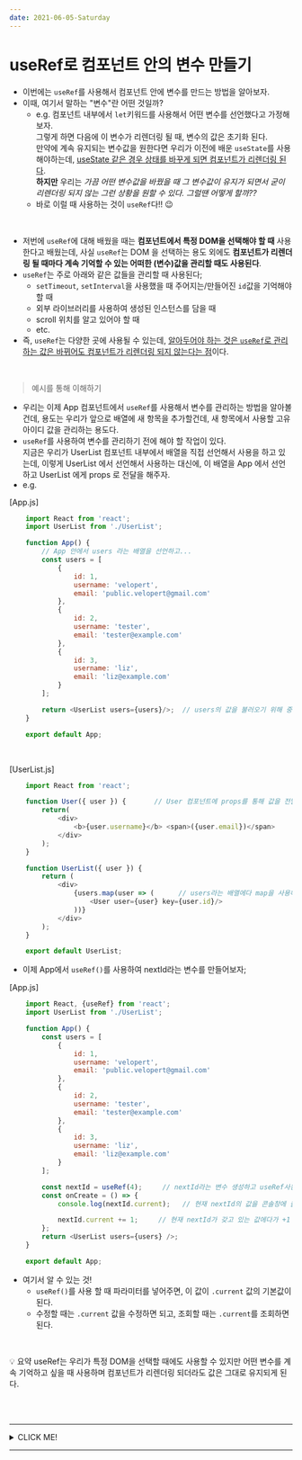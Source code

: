 ```yaml
---
date: 2021-06-05-Saturday
---
```


# useRef로 컴포넌트 안의 변수 만들기 
- 이번에는 `useRef`를 사용해서 컴포넌트 안에 변수를 만드는 방법을 알아보자. 
- 이때, 여기서 말하는 "변수"란 어떤 것일까?
	- e.g. 컴포넌트 내부에서 `let`키워드를 사용해서 어떤 변수를 선언했다고 가정해보자.   
	그렇게 하면 다음에 이 변수가 리렌더링 될 때, 변수의 값은 초기화 된다.   
	만약에 계속 유지되는 변수값을 원한다면 우리가 이전에 배운 `useState`를 사용해야하는데, <u>useState 같은 경우 상태를 바꾸게 되면 컴포넌트가 리렌더링 된다</u>.     
	**하지만** 우리는 _가끔 어떤 변수값을 바꿨을 때 그 변수값이 유지가 되면서 굳이 리렌더링 되지 않는 그런 상황을 원할 수 있다. 그럴땐 어떻게 할까??_ 
	- 바로 이럴 때 사용하는 것이 `useRef`다!! 😉

<br>

- 저번에 `useRef`에 대해 배웠을 때는 **컴포넌트에서 특정 DOM을 선택해야 할 때** 사용한다고 배웠는데, 사실 `useRef`는 DOM 을 선택하는 용도 외에도 **컴포넌트가 리렌더링 될 때마다 계속 기억할 수 있는 어떠한 (변수)값을 관리할 때도 사용된다**.
- `useRef`는 주로 아래와 같은 값들을 관리할 때 사용된다; 
	- `setTimeout`, `setInterval`을 사용했을 때 주어지는/만들어진 `id`값을 기억해야 할 때
	- 외부 라이브러리를 사용하여 생성된 인스턴스를 담을 때
	- scroll 위치를 알고 있어야 할 때 
	- etc. 
- 즉, `useRef`는 다양한 곳에 사용될 수 있는데, <u>알아두어야 하는 것은 `useRef`로 관리하는 값은 바뀌어도 컴포넌트가 리렌더링 되지 않는다는 점</u>이다.   

<br>

> 예시를 통해 이해하기 
- 우리는 이제 App 컴포넌트에서 `useRef`를 사용해서 변수를 관리하는 방법을 알아볼건데, 용도는 우리가 앞으로 배열에 새 항목을 추가할건데, 새 항목에서 사용할 고유 아이디 값을 관리하는 용도다.
- `useRef`를 사용하여 변수를 관리하기 전에 해야 할 작업이 있다.   
지금은 우리가 UserList 컴포넌트 내부에서 배열을 직접 선언해서 사용을 하고 있는데, 이렇게 UserList 에서 선언해서 사용하는 대신에, 이 배열을 App 에서 선언하고 UserList 에게 props 로 전달을 해주자.  
- e.g.    

[App.js]

```javascript
	import React from 'react';
	import UserList from './UserList';

	function App() {
		// App 안에서 users 라는 배열을 선언하고...
		const users = [
			{
				id: 1,
				username: 'velopert',
				email: 'public.velopert@gmail.com'
			},
			{
				id: 2,
				username: 'tester',
				email: 'tester@example.com'
			},
			{
				id: 3,
				username: 'liz',
				email: 'liz@example.com'
			}
		];

		return <UserList users={users}/>;  // users의 값을 불러오기 위해 중괄호를 {} 사용...
	}

	export default App;
```

<br>

[UserList.js]

```javascript
	import React from 'react'; 

	function User({ user }) {       // User 컴포넌트에 props를 통해 값을 전달
		return(
			<div>
				<b>{user.username}</b> <span>({user.email})</span>
			</div>		
		);
	}

	function UserList({ user }) {
		return (
			<div>
				{users.map(user => (      // users라는 배열에다 map을 사용해서 새로운 배열을 만들건데... user에 대하여... 아래와 같이 반환...
					<User user={user} key={user.id}/>
				))}
			</div>
		);
	}

	export default UserList;
```
- 이제 App에서 `useRef()`를 사용하여 nextId라는 변수를 만들어보자;    

[App.js]

```javascript
	import React, {useRef} from 'react';
	import UserList from './UserList';

	function App() {
		const users = [
			{
				id: 1,
				username: 'velopert',
				email: 'public.velopert@gmail.com'
			},
			{
				id: 2,
				username: 'tester',
				email: 'tester@example.com'
			},
			{
				id: 3,
				username: 'liz',
				email: 'liz@example.com'
			}
		];

		const nextId = useRef(4);     // nextId라는 변수 생성하고 useRef사용... nextId는 4가 초깃값! 
		const onCreate = () => {
			console.log(nextId.current);   // 현재 nextId의 값을 콘솔창에 출력 

			nextId.current += 1;     // 현재 nextId가 갖고 있는 값에다가 +1
		};
		return <UserList users={users} />;
	}

	export default App;
```
- 여기서 알 수 있는 것! 
	- `useRef()`를 사용 할 때 파라미터를 넣어주면, 이 값이 `.current` 값의 기본값이 된다. 
	-	수정할 때는 `.current` 값을 수정하면 되고, 조회할 때는 `.current`를 조회하면 된다.  

<br>

💡 요약
useRef는 우리가 특정 DOM을 선택할 때에도 사용할 수 있지만 어떤 변수를 계속 기억하고 싶을 때 사용하며 컴포넌트가 리렌더링 되더라도 값은 그대로 유지되게 된다.

<br>
<br>

---
<details>
	<summary>CLICK ME!</summary>

- cf. 
	- https://react.vlpt.us/basic/11-render-array.html
	- https://velopert.com/3636
	- https://developing-move.tistory.com/202
	- https://xiubindev.tistory.com/99
	- https://velog.io/@hey_jude/React-useRef%EB%A1%9C-%EC%BB%B4%ED%8F%AC%EB%84%8C%ED%8A%B8-%EC%95%88%EC%9D%98-%EB%B3%80%EC%88%98-%EB%A7%8C%EB%93%A4%EA%B8%B0
	- https://hyeok999.github.io/2020/01/07/react-velo-10/
	
</details>

---





	
